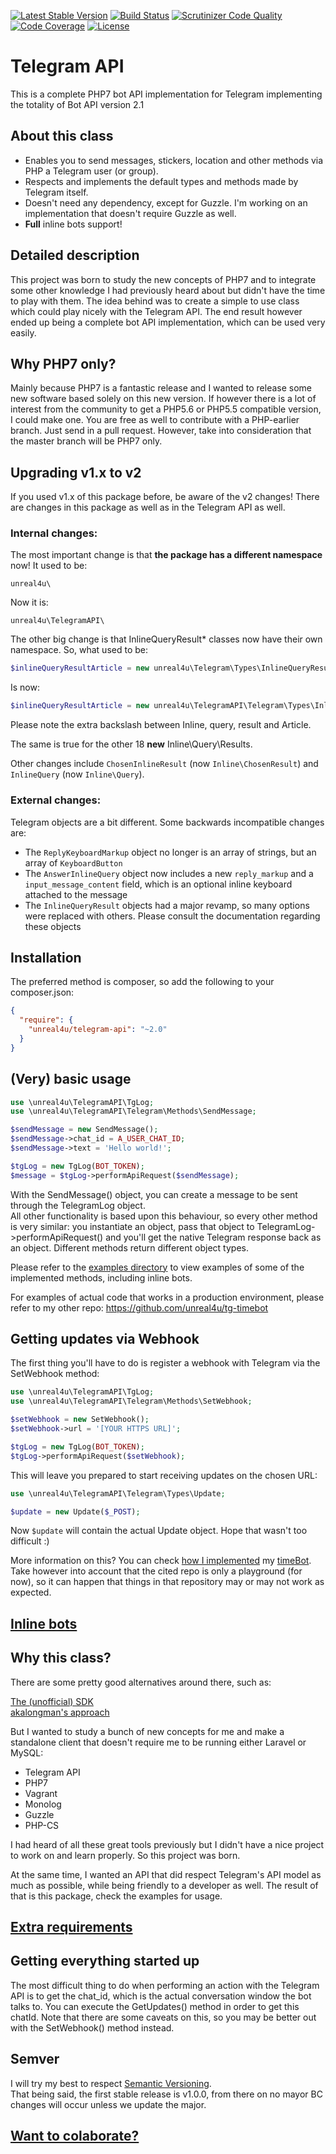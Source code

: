 [![Latest Stable Version](https://poser.pugx.org/unreal4u/telegram-api/v/stable)](https://packagist.org/packages/unreal4u/telegram-api)
[![Build Status](https://travis-ci.org/unreal4u/telegram-api.svg)](https://travis-ci.org/unreal4u/telegram-api)
[![Scrutinizer Code Quality](https://scrutinizer-ci.com/g/unreal4u/telegram-api/badges/quality-score.png?b=master)](https://scrutinizer-ci.com/g/unreal4u/telegram-api/?branch=master)
[![Code Coverage](https://scrutinizer-ci.com/g/unreal4u/telegram-api/badges/coverage.png?b=master)](https://scrutinizer-ci.com/g/unreal4u/telegram-api/?branch=master)
[![License](https://poser.pugx.org/unreal4u/telegram-api/license)](https://packagist.org/packages/unreal4u/telegram-api)

# Telegram API

This is a complete PHP7 bot API implementation for Telegram implementing the totality of Bot API version 2.1

## About this class

* Enables you to send messages, stickers, location and other methods via PHP a Telegram user (or group).
* Respects and implements the default types and methods made by Telegram itself.
* Doesn't need any dependency, except for Guzzle. I'm working on an implementation that doesn't require Guzzle as well.
* **Full** inline bots support!

## Detailed description

This project was born to study the new concepts of PHP7 and to integrate some other knowledge I had previously heard
about but didn't have the time to play with them. The idea behind was to create a simple to use class which could
play nicely with the Telegram API. The end result however ended up being a complete bot API implementation, which can be
used very easily.

## Why PHP7 only?

Mainly because PHP7 is a fantastic release and I wanted to release some new software based solely on this new version. 
If however there is a lot of interest from the community to get a PHP5.6 or PHP5.5 compatible version, I could make one.
You are free as well to contribute with a PHP-earlier branch. Just send in a pull request. However, take into 
consideration that the master branch will be PHP7 only.

## Upgrading v1.x to v2

If you used v1.x of this package before, be aware of the v2 changes! There are changes in this package as well as in the
Telegram API as well.

### Internal changes:

The most important change is that **the package has a different namespace** now! It used to be:
```
unreal4u\
```

Now it is:
```
unreal4u\TelegramAPI\
```

The other big change is that InlineQueryResult* classes now have their own namespace. So, what used to be:

```php
$inlineQueryResultArticle = new unreal4u\Telegram\Types\InlineQueryResultArticle();
```

Is now:
```php
$inlineQueryResultArticle = new unreal4u\TelegramAPI\Telegram\Types\Inline\Query\Result\Article();
```

Please note the extra backslash between Inline, query, result and Article.

The same is true for the other 18 **new** Inline\Query\Results.

Other changes include `ChosenInlineResult` (now `Inline\ChosenResult`) and `InlineQuery` (now `Inline\Query`).

### External changes:

Telegram objects are a bit different. Some backwards incompatible changes are:

- The `ReplyKeyboardMarkup` object no longer is an array of strings, but an array of `KeyboardButton`
- The `AnswerInlineQuery` object now includes a new `reply_markup` and a `input_message_content` field, which is an
optional inline keyboard attached to the message
- The `InlineQueryResult` objects had a major revamp, so many options were replaced with others. Please consult the
documentation regarding these objects

## Installation

The preferred method is composer, so add the following to your composer.json:

```json
{
  "require": {
    "unreal4u/telegram-api": "~2.0"
  }
}
```

## (Very) basic usage

```php
use \unreal4u\TelegramAPI\TgLog;
use \unreal4u\TelegramAPI\Telegram\Methods\SendMessage;

$sendMessage = new SendMessage();
$sendMessage->chat_id = A_USER_CHAT_ID;
$sendMessage->text = 'Hello world!';

$tgLog = new TgLog(BOT_TOKEN);
$message = $tgLog->performApiRequest($sendMessage);
```

With the SendMessage() object, you can create a message to be sent through the TelegramLog object.  
All other functionality is based upon this behaviour, so every other method is very similar: you instantiate an object, 
pass that object to TelegramLog->performApiRequest() and you'll get the native Telegram response back as an object. 
Different methods return different object types. 

Please refer to the [examples directory](https://github.com/unreal4u/telegram-api/tree/master/examples) to view examples 
of some of the implemented methods, including inline bots. 

For examples of actual code that works in a production environment, please refer to my other repo: https://github.com/unreal4u/tg-timebot

## Getting updates via Webhook

The first thing you'll have to do is register a webhook with Telegram via the SetWebhook method:

```php
use \unreal4u\TelegramAPI\TgLog;
use \unreal4u\TelegramAPI\Telegram\Methods\SetWebhook;

$setWebhook = new SetWebhook();
$setWebhook->url = '[YOUR HTTPS URL]';

$tgLog = new TgLog(BOT_TOKEN);
$tgLog->performApiRequest($setWebhook);
```

This will leave you prepared to start receiving updates on the chosen URL: 

```php
use \unreal4u\TelegramAPI\Telegram\Types\Update;

$update = new Update($_POST);
```

Now <code>$update</code> will contain the actual Update object. Hope that wasn't too difficult :)

More information on this? You can check [how I implemented](https://github.com/unreal4u/tg-timebot) my 
[timeBot](https://telegram.me/TheTimeBot). Take however into account that the cited repo is only a playground (for now), 
so it can happen that things in that repository may or may not work as expected.

## [Inline bots](https://github.com/unreal4u/telegram-api/wiki/Inline-Bots)

## Why this class?

There are some pretty good alternatives around there, such as: 

[The (unofficial) SDK](https://github.com/irazasyed/telegram-bot-sdk)  
[akalongman's approach](https://github.com/akalongman/php-telegram-bot)

But I wanted to study a bunch of new concepts for me and make a standalone client that doesn't require me to be running
either Laravel or MySQL: 

* Telegram API
* PHP7
* Vagrant
* Monolog
* Guzzle
* PHP-CS

I had heard of all these great tools previously but I didn't have a nice project to work on and learn properly. So this
project was born. 

At the same time, I wanted an API that did respect Telegram's API model as much as possible, while being friendly to a
developer as well. The result of that is this package, check the examples for usage.

## [Extra requirements](https://github.com/unreal4u/telegram-api/wiki/Creating-a-bot)

## Getting everything started up

The most difficult thing to do when performing an action with the Telegram API is to get the chat_id, which is the 
actual conversation window the bot talks to. You can execute the GetUpdates() method in order to get this chatId. Note
that there are some caveats on this, so you may be better out with the SetWebhook() method instead. 

## Semver

I will try my best to respect [Semantic Versioning](http://semver.org).  
That being said, the first stable release is v1.0.0, from there on no mayor BC changes will occur unless we update
the major.

## [Want to colaborate?](https://github.com/unreal4u/telegram-api/wiki/Want-to-colaborate%3F)
